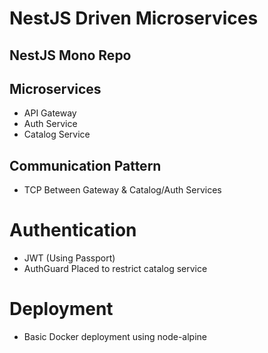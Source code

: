 # NestJS Driven Microservices

## NestJS Mono Repo


## Microservices
- API Gateway
- Auth Service
- Catalog Service

## Communication Pattern
- TCP Between Gateway & Catalog/Auth Services


# Authentication
- JWT (Using Passport)
- AuthGuard Placed to restrict catalog service


# Deployment
- Basic Docker deployment using node-alpine
